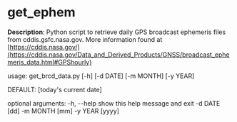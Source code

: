 # get_ephem

**Description**: Python script to retrieve daily GPS broadcast ephemeris files from cddis.gsfc.nasa.gov. More information found at [https://cddis.nasa.gov/](https://cddis.nasa.gov/Data_and_Derived_Products/GNSS/broadcast_ephemeris_data.html#GPShourly)

usage: get_brcd_data.py [-h] [-d DATE] [-m MONTH] [-y YEAR]

DEFAULT: [today's current date]

optional arguments:
  -h, --help  show this help message and exit
  -d DATE     [dd]
  -m MONTH    [mm]
  -y YEAR     [yyyy]
